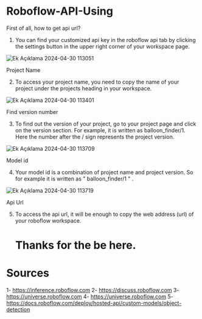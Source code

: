 # Roboflow-API-Using

First of all, how to get api url?

  1) You can find your customized api key in the roboflow api tab by clicking the settings button in the upper right corner of your workspace page.
     
![Ek Açıklama 2024-04-30 113051](https://github.com/Poyqraz/Roboflow-API-Using/assets/48729799/0b031cca-33f2-4b9f-8ae4-96403e8f0eec)

Project Name

  2) To access your project name, you need to copy the name of your project under the projects heading in your workspace.
  
![Ek Açıklama 2024-04-30 113401](https://github.com/Poyqraz/Roboflow-API-Using/assets/48729799/c85d2a6c-bdbb-488c-83ab-c06eac2bb08c)

Find version number

  3) To find out the version of your project, go to your project page and click on the version section. For example, it is written as balloon_finder/1. Here the number after the / sign represents the project version.
  
  ![Ek Açıklama 2024-04-30 113709](https://github.com/Poyqraz/Roboflow-API-Using/assets/48729799/28a391f5-c61e-464f-b84b-5dd6afb7c619) 

Model id

  4) Your model id is a combination of project name and project version. So for example it is written as " balloon_finder/1 " .
  
![Ek Açıklama 2024-04-30 113719](https://github.com/Poyqraz/Roboflow-API-Using/assets/48729799/a58f3003-5ff2-473e-a56f-1620382ef342)

Api Url

  5) To access the api url, it will be enough to copy the web address (url) of your roboflow workspace.

     # Thanks for the be here.

# Sources

1- https://inference.roboflow.com
2- https://discuss.roboflow.com
3- https://universe.roboflow.com
4- https://universe.roboflow.com
5- https://docs.roboflow.com/deploy/hosted-api/custom-models/object-detection

